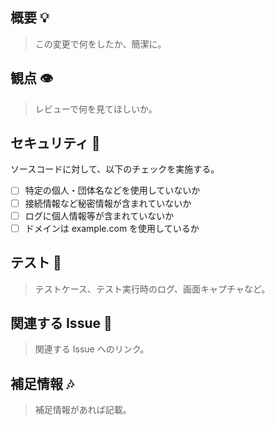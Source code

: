 ## 概要 :bulb:

> この変更で何をしたか、簡潔に。

## 観点 :eye:

> レビューで何を見てほしいか。

## セキュリティ :key:

ソースコードに対して、以下のチェックを実施する。

- [ ] 特定の個人・団体名などを使用していないか
- [ ] 接続情報など秘密情報が含まれていないか
- [ ] ログに個人情報等が含まれていないか
- [ ] ドメインは example.com を使用しているか

## テスト :test_tube:

> テストケース、テスト実行時のログ、画面キャプチャなど。

## 関連する Issue :memo:

> 関連する Issue へのリンク。

## 補足情報 :notes:

> 補足情報があれば記載。
